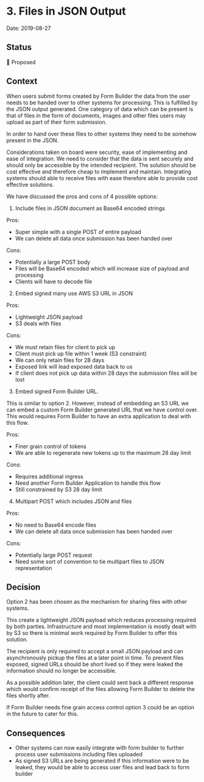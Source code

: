 # 3. Files in JSON Output

Date: 2019-08-27

## Status

🤔 Proposed

## Context

When users submit forms created by Form Builder the data from the user needs to
be handed over to other systems for processing. This is fulfilled by the JSON
output generated. One category of data which can be present is that of files in
the form of documents, images and other files users may upload as part of their
form submission.

In order to hand over these files to other systems they need to be somehow
present in the JSON.

Considerations taken on board were security, ease of implementing and ease of
integration. We need to consider that the data is sent securely and should only
be accessible by the intended recipient. The solution should be cost effective
and therefore cheap to implement and maintain. Integrating systems should able
to receive files with ease therefore able to provide cost effective solutions.

We have discussed the pros and cons of 4 possible options:

1. Include files in JSON document as Base64 encoded strings

Pros:

- Super simple with a single POST of entire payload
- We can delete all data once submission has been handed over

Cons:

- Potentially a large POST body
- Files will be Base64 encoded which will increase size of payload and
processing
- Clients will have to decode file

2. Embed signed many use AWS S3 URL in JSON

Pros:

- Lightweight JSON payload
- S3 deals with files

Cons:

- We must retain files for client to pick up
- Client must pick up file within 1 week (S3 constraint)
- We can only retain files for 28 days
- Exposed link will lead exposed data back to us
- If client does not pick up data within 28 days the submission files will be
lost

3. Embed signed Form Builder URL.

This is similar to option 2. However, instead of embedding an S3 URL we can
embed a custom Form Builder generated URL that we have control over. This would
requires Form Builder to have an extra application to deal with this flow.

Pros:

- Finer grain control of tokens
- We are able to regenerate new tokens up to the maximum 28 day limit

Cons:

- Requires additional ingress
- Need another Form Builder Application to handle this flow
- Still constrained by S3 28 day limit

4. Multipart POST which includes JSON and files

Pros:

- No need to Base64 encode files
- We can delete all data once submission has been handed over

Cons:

- Potentially large POST request
- Need some sort of convention to tie multipart files to JSON representation

## Decision

Option 2 has been chosen as the mechanism for sharing files with other systems.

This create a lightweight JSON payload which reduces processing required by both
parties. Infrastructure and most implementation is mostly dealt with by S3 so
there is minimal work required by Form Builder to offer this solution.

The recipient is only required to accept a small JSON payload and can
asynchronously pickup the files at a later point in time. To prevent files
exposed, signed URLs should be short lived so if they were leaked the
information should no longer be accessible.

As a possible addition later, the client could sent back a different response
which would confirm receipt of the files allowing Form Builder to delete the
files shortly after.

If Form Builder needs fine grain access control option 3 could be an option in
the future to cater for this.

## Consequences

- Other systems can now easily integrate with form builder to further process
user submissions including files uploaded
- As signed S3 URLs are being generated if this information were to be leaked,
they would be able to access user files and lead back to form builder
